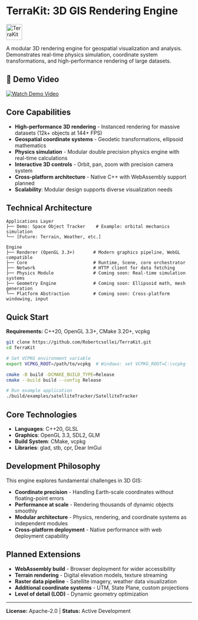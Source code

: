 # TerraKit: 3D GIS Rendering Engine
<img src="https://github.com/Robertcsollei/TerraKit/blob/main/assets/images/TerraKit.png" alt="TerraKit" style="width: 43px; height: 43px;">

A modular 3D rendering engine for geospatial visualization and analysis. Demonstrates real-time physics simulation, coordinate system transformations, and high-performance rendering of large datasets.

## 🚀 Demo Video
[![Watch Demo Video](https://github.com/Robertcsollei/TerraKit/blob/main/assets/images/thumbnail.png)](https://player.vimeo.com/video/1117971664?h=8118259a26)

## Core Capabilities
- **High-performance 3D rendering** - Instanced rendering for massive datasets (12k+ objects at 144+ FPS)
- **Geospatial coordinate systems** - Geodetic transformations, ellipsoid mathematics
- **Physics simulation** - Modular double precision physics engine with real-time calculations
- **Interactive 3D controls** - Orbit, pan, zoom with precision camera system
- **Cross-platform architecture** - Native C++ with WebAssembly support planned
- **Scalability**: Modular design supports diverse visualization needs

## Technical Architecture
```
Applications Layer
├── Demo: Space Object Tracker    # Example: orbital mechanics simulation
└── [Future: Terrain, Weather, etc.]

Engine
├── Renderer (OpenGL 3.3+)       # Modern graphics pipeline, WebGL compatible
├── Core                         # Runtime, Scene, core orchestrator
├── Network                      # HTTP client for data fetching
├── Physics Module               # Coming soon: Real-time simulation systems
├── Geometry Engine              # Coming soon: Ellipsoid math, mesh generation
└── Platform Abstraction         # Coming soon: Cross-platform windowing, input
```

## Quick Start
**Requirements:** C++20, OpenGL 3.3+, CMake 3.20+, vcpkg

```bash
git clone https://github.com/Robertcsollei/TerraKit.git
cd TerraKit

# Set VCPKG environment variable
export VCPKG_ROOT=/path/to/vcpkg  # Windows: set VCPKG_ROOT=C:\vcpkg

cmake -B build -DCMAKE_BUILD_TYPE=Release
cmake --build build --config Release

# Run example application
./build/examples/satelliteTracker/SatelliteTracker
```

## Core Technologies
- **Languages**: C++20, GLSL
- **Graphics**: OpenGL 3.3, SDL2, GLM
- **Build System**: CMake, vcpkg
- **Libraries**: glad, stb, cpr, Dear ImGui

## Development Philosophy
This engine explores fundamental challenges in 3D GIS:
- **Coordinate precision** - Handling Earth-scale coordinates without floating-point errors
- **Performance at scale** - Rendering thousands of dynamic objects smoothly
- **Modular architecture** - Physics, rendering, and coordinate systems as independent modules
- **Cross-platform deployment** - Native performance with web deployment capability

## Planned Extensions
- **WebAssembly build** - Browser deployment for wider accessibility
- **Terrain rendering** - Digital elevation models, texture streaming
- **Raster data pipeline** - Satellite imagery, weather data visualization
- **Additional coordinate systems** - UTM, State Plane, custom projections
- **Level of detail (LOD)** - Dynamic geometry optimization

---
**License:** Apache-2.0  | **Status:** Active Development












